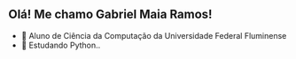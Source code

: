 ## Olá! Me chamo Gabriel Maia Ramos!

- 🏫 Aluno de Ciência da Computação da Universidade Federal Fluminense
- 📖 Estudando Python..
